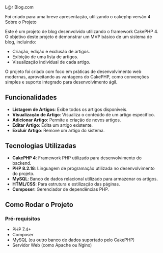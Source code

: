 L@r Blog.com 

Foi criado para uma breve apresentação, utilizando o cakephp versão 4
Sobre o Projeto

Este é um projeto de blog desenvolvido utilizando o framework CakePHP 4. O objetivo deste projeto é demonstrar um MVP básico de um sistema de blog, incluindo:

- Criação, edição e exclusão de artigos.
- Exibição de uma lista de artigos.
- Visualização individual de cada artigo.

O projeto foi criado com foco em práticas de desenvolvimento web modernas, aproveitando as vantagens do CakePHP, como convenções simples e suporte integrado para desenvolvimento ágil.

## Funcionalidades

- **Listagem de Artigos**: Exibe todos os artigos disponíveis.
- **Visualização de Artigo**: Visualiza o conteúdo de um artigo específico.
- **Adicionar Artigo**: Permite a criação de novos artigos.
- **Editar Artigo**: Edita um artigo existente.
- **Excluir Artigo**: Remove um artigo do sistema.

## Tecnologias Utilizadas

- **CakePHP 4**: Framework PHP utilizado para desenvolvimento do backend.
- **PHP 8.2.18**: Linguagem de programação utilizada no desenvolvimento do projeto.
- **MySQL**: Banco de dados relacional utilizado para armazenar os artigos.
- **HTML/CSS**: Para estrutura e estilização das páginas.
- **Composer**: Gerenciador de dependências PHP.

## Como Rodar o Projeto

### Pré-requisitos

- PHP 7.4+
- Composer
- MySQL (ou outro banco de dados suportado pelo CakePHP)
- Servidor Web (como Apache ou Nginx)

